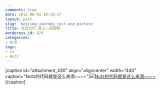 ```yaml
---
comments: true
date: 2012-06-01 10:19:17
layout: post
slug: 'beijing-journey-just-one-picture'
title: 北京之行,就上一张图吧
wordpress_id: 429
categories:
- 生活
tags:
- io
- Nutz
---
```


[caption id="attachment_430" align="aligncenter" width="440" caption="Nutz的代码就是这么来滴~~~~"][![Nutz的代码就是这么来滴~~~~](http://wendal.net/wp-content/uploads/2012/06/6f91c323jw1dtdb6o9986j.jpg)](http://wendal.net/wp-content/uploads/2012/06/6f91c323jw1dtdb6o9986j.jpg)[/caption]
